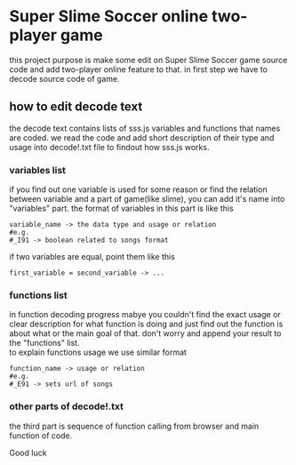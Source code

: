 # Super Slime Soccer online two-player game
this project purpose is make some edit on Super Slime Soccer game source code and add two-player online feature to that.
in first step we have to decode source code of game.
## how to edit decode text
the decode text contains lists of sss.js variables and functions that names are coded. we read the code and add short description of their type and usage into decode!.txt file to findout how sss.js works.

### variables list
if you find out one variable is used for some reason or find the relation between variable and a part of game(like slime), you can add it's name into "variables" part.
the format of variables in this part is like this
```
variable_name -> the data type and usage or relation
#e.g.
#_I91 -> boolean related to songs format
```
if two variables are equal, point them like this
```
first_variable = second_variable -> ...
```
### functions list
in function decoding progress mabye you couldn't find the exact usage or clear description for what function is doing and just find out the function is about what or the main goal of that. don't worry and append your result to the "functions" list.  
to explain functions usage we use similar format
```
function_name -> usage or relation
#e.g.
#_E91 -> sets url of songs
```
### other parts of decode!.txt
the third part is sequence of function calling from browser and main function of code.



Good luck

